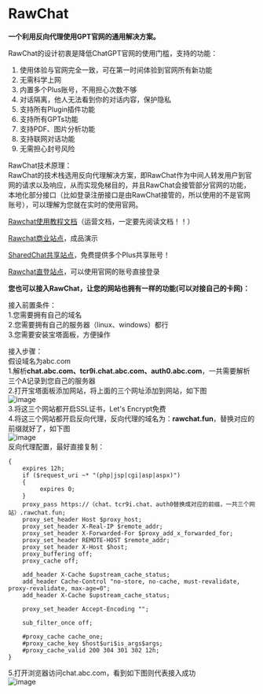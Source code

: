# RawChat
**一个利用反向代理使用GPT官网的通用解决方案。**

RawChat的设计初衷是降低ChatGPT官网的使用门槛，支持的功能：  
1. 使用体验与官网完全一致，可在第一时间体验到官网所有新功能
2. 无需科学上网
3. 内置多个Plus账号，不用担心次数不够
4. 对话隔离，他人无法看到你的对话内容，保护隐私
5. 支持所有Plugin插件功能
6. 支持所有GPTs功能
7. 支持PDF、图片分析功能
8. 支持联网对话功能
9. 无需担心封号风险

RawChat技术原理：  
RawChat的技术栈选用反向代理解决方案，即RawChat作为中间人转发用户到官网的请求以及响应，从而实现免梯目的，并且RawChat会接管部分官网的功能，本地化部分接口（比如登录注册接口是由RawChat接管的，所以使用的不是官网账号），可以理解为您就在实时的使用官网。

[Rawchat使用教程文档](https://gqetpw6dpfw.feishu.cn/docx/Jc6idZvtRoEvxQxiF9Fcu4Hun8e)（运营文档，一定要先阅读文档！！）  

[Rawchat商业站点](https://chat.openai.fo)，成品演示  

[SharedChat共享站点](https://sharedchat.cn/shared.html)，免费提供多个Plus共享账号！  

[Rawchat直登站点](https://chat.rawchat.cc)，可以使用官网的账号直接登录

**您也可以接入RawChat，让您的网站也拥有一样的功能(可以对接自己的卡网)：**

接入前置条件：  
1.您需要拥有自己的域名  
2.您需要拥有自己的服务器（linux、windows）都行  
3.您需要安装宝塔面板，方便操作  

接入步骤：  
假设域名为abc.com  
1.解析**chat.abc.com、tcr9i.chat.abc.com、auth0.abc.com**，一共需要解析三个A记录到您自己的服务器  
2.打开宝塔面板添加网站，将上面的三个网址添加到网站，如下图  
![image](https://github.com/RawChat/RawChat/assets/157953998/7cbb5ba3-d786-42c0-b29d-da766ca15f0b)  
3.将这三个网站都开启SSL证书，Let's Encrypt免费  
4.将这三个网站都开启反向代理，反向代理的域名为：**rawchat.fun**，替换对应的前缀就好了，如下图  
![image](https://github.com/RawChat/RawChat/assets/157953998/37856ca0-b533-4236-80f0-f4485bae5d64)  
反向代理配置，最好直接复制：  
```location /
{
    expires 12h;
    if ($request_uri ~* "(php|jsp|cgi|asp|aspx)")
    {
         expires 0;
    }
    proxy_pass https://（chat、tcr9i.chat、auth0替换成对应的前缀，一共三个网站）.rawchat.fun;
    proxy_set_header Host $proxy_host;
    proxy_set_header X-Real-IP $remote_addr;
    proxy_set_header X-Forwarded-For $proxy_add_x_forwarded_for;
    proxy_set_header REMOTE-HOST $remote_addr;
    proxy_set_header X-Host $host;
    proxy_buffering off;
    proxy_cache off;

    add_header X-Cache $upstream_cache_status;
    add_header Cache-Control "no-store, no-cache, must-revalidate, proxy-revalidate, max-age=0";
	add_header X-Cache $upstream_cache_status;

    proxy_set_header Accept-Encoding "";
	
    sub_filter_once off;

    #proxy_cache cache_one;
    #proxy_cache_key $host$uri$is_args$args;
    #proxy_cache_valid 200 304 301 302 12h;
}
```  
5.打开浏览器访问chat.abc.com，看到如下图则代表接入成功  
![image](https://github.com/RawChat/RawChat/assets/157953998/8c1b6e9d-9306-4780-a006-47f6087f012c)

